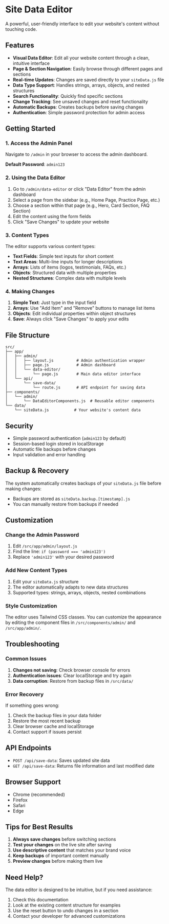 # Site Data Editor

A powerful, user-friendly interface to edit your website's content without touching code.

## Features

- **Visual Data Editor**: Edit all your website content through a clean, intuitive interface
- **Page & Section Navigation**: Easily browse through different pages and sections
- **Real-time Updates**: Changes are saved directly to your `siteData.js` file
- **Data Type Support**: Handles strings, arrays, objects, and nested structures
- **Search Functionality**: Quickly find specific sections
- **Change Tracking**: See unsaved changes and reset functionality
- **Automatic Backups**: Creates backups before saving changes
- **Authentication**: Simple password protection for admin access

## Getting Started

### 1. Access the Admin Panel

Navigate to `/admin` in your browser to access the admin dashboard.

**Default Password**: `admin123`

### 2. Using the Data Editor

1. Go to `/admin/data-editor` or click "Data Editor" from the admin dashboard
2. Select a page from the sidebar (e.g., Home Page, Practice Page, etc.)
3. Choose a section within that page (e.g., Hero, Card Section, FAQ Section)
4. Edit the content using the form fields
5. Click "Save Changes" to update your website

### 3. Content Types

The editor supports various content types:

- **Text Fields**: Simple text inputs for short content
- **Text Areas**: Multi-line inputs for longer descriptions
- **Arrays**: Lists of items (logos, testimonials, FAQs, etc.)
- **Objects**: Structured data with multiple properties
- **Nested Structures**: Complex data with multiple levels

### 4. Making Changes

1. **Simple Text**: Just type in the input field
2. **Arrays**: Use "Add Item" and "Remove" buttons to manage list items
3. **Objects**: Edit individual properties within object structures
4. **Save**: Always click "Save Changes" to apply your edits

## File Structure

```
src/
├── app/
│   ├── admin/
│   │   ├── layout.js          # Admin authentication wrapper
│   │   ├── page.js            # Admin dashboard
│   │   └── data-editor/
│   │       └── page.js        # Main data editor interface
│   └── api/
│       └── save-data/
│           └── route.js       # API endpoint for saving data
├── components/
│   └── admin/
│       └── DataEditorComponents.js  # Reusable editor components
└── data/
    └── siteData.js           # Your website's content data
```

## Security

- Simple password authentication (`admin123` by default)
- Session-based login stored in localStorage
- Automatic file backups before changes
- Input validation and error handling

## Backup & Recovery

The system automatically creates backups of your `siteData.js` file before making changes:
- Backups are stored as `siteData.backup.[timestamp].js`
- You can manually restore from backups if needed

## Customization

### Change the Admin Password

1. Edit `/src/app/admin/layout.js`
2. Find the line: `if (password === 'admin123')`
3. Replace `'admin123'` with your desired password

### Add New Content Types

1. Edit your `siteData.js` structure
2. The editor automatically adapts to new data structures
3. Supported types: strings, arrays, objects, nested combinations

### Style Customization

The editor uses Tailwind CSS classes. You can customize the appearance by editing the component files in `/src/components/admin/` and `/src/app/admin/`.

## Troubleshooting

### Common Issues

1. **Changes not saving**: Check browser console for errors
2. **Authentication issues**: Clear localStorage and try again
3. **Data corruption**: Restore from backup files in `/src/data/`

### Error Recovery

If something goes wrong:
1. Check the backup files in your data folder
2. Restore the most recent backup
3. Clear browser cache and localStorage
4. Contact support if issues persist

## API Endpoints

- `POST /api/save-data`: Saves updated site data
- `GET /api/save-data`: Returns file information and last modified date

## Browser Support

- Chrome (recommended)
- Firefox
- Safari
- Edge

## Tips for Best Results

1. **Always save changes** before switching sections
2. **Test your changes** on the live site after saving
3. **Use descriptive content** that matches your brand voice
4. **Keep backups** of important content manually
5. **Preview changes** before making them live

## Need Help?

The data editor is designed to be intuitive, but if you need assistance:
1. Check this documentation
2. Look at the existing content structure for examples
3. Use the reset button to undo changes in a section
4. Contact your developer for advanced customizations